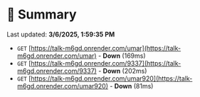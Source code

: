 # 📖 Summary
Last updated: **3/6/2025, 1:59:35 PM**

- `GET` [https://talk-m6gd.onrender.com/umar](https://talk-m6gd.onrender.com/umar) - **Down** (169ms)
- `GET` [https://talk-m6gd.onrender.com/9337](https://talk-m6gd.onrender.com/9337) - **Down** (202ms)
- `GET` [https://talk-m6gd.onrender.com/umar920](https://talk-m6gd.onrender.com/umar920) - **Down** (81ms)
